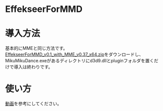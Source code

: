 # EffekseerForMMD
# 導入方法
基本的にMMEと同じ方法です。[EffekseerForMMD_v0.1_with_MME_v0.37_x64.zip](https://github.com/oigami/EffekseerForMMD/releases)をダウンロードし、MikuMikuDance.exeがあるディレクトリにd3d9.dllとpluginフォルダを置くだけで導入は終わりです。

# 使い方
[動画](https://twitter.com/oigami013/status/783529861306523648)を参考にしてください。

